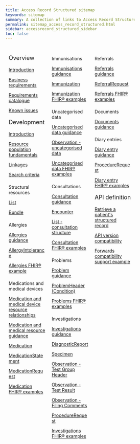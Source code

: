 ```yaml
---
title: Access Record Structured sitemap
keywords: sitemap
summary: A collection of links to Access Record Structured information
permalink: sitemap_access_record_structured.html
sidebar: accessrecord_structured_sidebar
toc: false
---
```

<style>
* {
  box-sizing: border-box;
}

/* Create three equal columns that floats next to each other */
.column {
  float: left;
  width: 33.33%;
  padding: 10px;

}

/* Clear floats after the columns */
.row:after {
  content: "";
  display: table;
  clear: both;
}
</style>

<div class="row">
	<div class="column">
		<p style="font-size:18px">Overview</p>
		<p><a href="accessrecord_structured.html">Introduction</a></p>
		<p><a href="accessrecord_structured_requirements.html">Business requirements</a></p>
		<p><a href="pages/accessrecord_structured/GP%20Connect%20Req%20Cat%20-%20Access%20Record%20Structured%20Data%20v2.2.xlsx">Requirements catalogue</a></p>
		<p><a href="accessrecord_structured_known_issues.html">Known issues</a></p>
		<p style="font-size:18px">Development</p>
		<p><a href="accessrecord_structured_development.html">Introduction</a></p>
		<p><a href="accessrecord_structured_development_resources_overview.html">Resource population fundamentals</a></p>
		<p><a href="accessrecord_structured_development_linkages.html">Linkages</a></p>  
		<p><a href="accessrecord_structured_development_search.html">Search criteria</a></p>
		<p style="padding-top:8px">Structural resources</p>  
		<p><a href="accessrecord_structured_development_list.html">List</a></p>
		<p><a href="accessrecord_structured_development_bundle.html">Bundle</a></p>
		<p style="padding-top:8px">Allergies</p>
		<p><a href="accessrecord_structured_development_allergies_guidance.html">Allergies guidance</a></p>
		<p><a href="accessrecord_structured_development_allergyintolerance.html">AllergyIntolerance</a></p>
		<p><a href="accessrecord_structured_development_fhir_examples_allergies.html">Allergies FHIR&reg; example</a></p>  
		<p style="padding-top:8px">Medications and medical devices</p>  
		<p><a href="accessrecord_structured_development_medication_resource_relationships.html">Medication and medical device resource relationships</a></p>
		<p><a href="accessrecord_structured_development_medication_guidance.html">Medication and medical resource guidance</a></p>  
		<p><a href="accessrecord_structured_development_medication.html">Medication</a></p>
		<p><a href="accessrecord_structured_development_medicationstatement.html">MedicationStatement</a></p>
		<p><a href="accessrecord_structured_development_medicationrequest.html">MedicationRequest</a></p>
		<p><a href="accessrecord_structured_development_fhir_examples_medication.html">Medication FHIR&reg; examples</a></p>
	</div>
	<div class="column">
		<p style="padding-top:8px">Immunisations</p>
		<p><a href="accessrecord_structured_development_immunization_guidance.html">Immunisations guidance</a></p>
		<p><a href="accessrecord_structured_development_immunization.html">Immunization</a></p>
		<p><a href="accessrecord_structured_development_fhir_examples_immunizations.html">Immunization FHIR&reg; examples</a></p>
		<p style="padding-top:8px">Uncategorised data</p>
		<p><a href="accessrecord_structured_development_uncategorisedData_guidance.html">Uncategorised data guidance</a></p>
		<p><a href="accessrecord_structured_development_observation_uncategorisedData.html">Observation - uncategorised data</a></p>
		<p><a href="accessrecord_structured_development_fhir_examples_uncategorised.html">Uncategorised data FHIR&reg; examples</a></p>
		<p style="padding-top:8px">Consultations</p>
		<p><a href="accessrecord_structured_development_consultation_guidance.html">Consultation guidance</a></p>
		<p><a href="accessrecord_structured_development_encounter.html">Encounter</a></p>
		<p><a href="accessrecord_structured_development_list_consultation.html">List - consultation structure</a></p>
		<p><a href="accessrecord_structured_development_fhir_examples_consultations.html">Consultation FHIR&reg; examples</a></p>
		<p style="padding-top:8px">Problems</p>
		<p><a href="accessrecord_structured_development_problems_guidance.html">Problem guidance</a></p>
		<p><a href="accessrecord_structured_problems.html">ProblemHeader (Condition)</a></p>
		<p><a href="accessrecord_structured_development_fhir_examples_consultations.html">Problems FHIR&reg; examples</a></p>
		<p style="padding-top:8px">Investigations</p>
		<p><a href="accessrecord_structured_development_pathology_guidance.html">Investigations guidance</a></p>
		<p><a href="accessrecord_structured_development_DiagnosticReport.html">DiagnosticReport</a></p>
		<p><a href="accessrecord_structured_development_specimen.html">Specimen</a></p>
		<p><a href="accessrecord_structured_development_observation_testGroup.html">Observation - Test Group Header</a></p>
		<p><a href="accessrecord_structured_development_observation_testResult.html">Observation - Test Result</a></p>
		<p><a href="accessrecord_structured_development_observation_filingComments.html">Observation - Filing Comments</a></p>
		<p><a href="accessrecord_structured_development_ProcedureRequest.html">ProcedureRequest</a></p>
		<p><a href="accessrecord_structured_development_fhir_examples_pathology.html">Investigations FHIR&reg; examples</a></p>
	</div>
	<div class="column">
		<p style="padding-top:8px">Referrals</p>
		<p><a href="accessrecord_structured_development_referralrequest_guidance.html">Referrals guidance</a></p>
		<p><a href="accessrecord_structured_development_referralrequest.html">ReferralRequest</a></p>
		<p><a href="accessrecord_structured_development_fhir_examples_referrals.html">Referrals FHIR&reg; examples</a></p>
		<p style="padding-top:8px">Documents</p>
		<p><a href="accessrecord_structured_development_documents_guidance.html">Documents guidance</a></p>
		<p style="padding-top:8px">Diary entries</p>  
		<p><a href="accessrecord_structured_development_diaryentry_guidance.html">Diary entry guidance</a></p>
		<p><a href="accessrecord_structured_development_diaryentry.html">ProcedureRequest</a></p>
		<p><a href="accessrecord_structured_development_fhir_examples_diaryentries.html">Diary entry FHIR&reg; examples</a></p>
		<p style="font-size:18px">API definition</p>
		<p><a href="accessrecord_structured_development_retrieve_patient_record.html">Retrieve a patient's structured record</a></p>
		<p><a href="accessrecord_structured_development_version_compatibility.html">API version compatibility</a></p>
		<p><a href="accessrecord_structured_development_fhir_examples_forwards_consultations.html">Forwards compatibility support example</a></p>
	</div>
</div>
